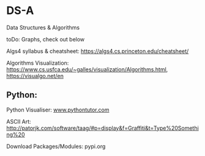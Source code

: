 # DS-A
Data Structures &amp; Algorithms

toDo: Graphs, check out below

Algs4 syllabus & cheatsheet: https://algs4.cs.princeton.edu/cheatsheet/

Algorithms Visualization: https://www.cs.usfca.edu/~galles/visualization/Algorithms.html, https://visualgo.net/en

## Python:
Python Visualiser: www.pythontutor.com

ASCII Art: http://patorjk.com/software/taag/#p=display&f=Graffiti&t=Type%20Something%20

Download Packages/Modules: pypi.org

